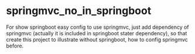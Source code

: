 # springmvc_no_in_springboot
For show springboot easy config to use springmvc, just add dependency of springmvc (actually it is included in springboot stater dependency), so that create this project to illustrate without springboot, how to config springmvc before.
